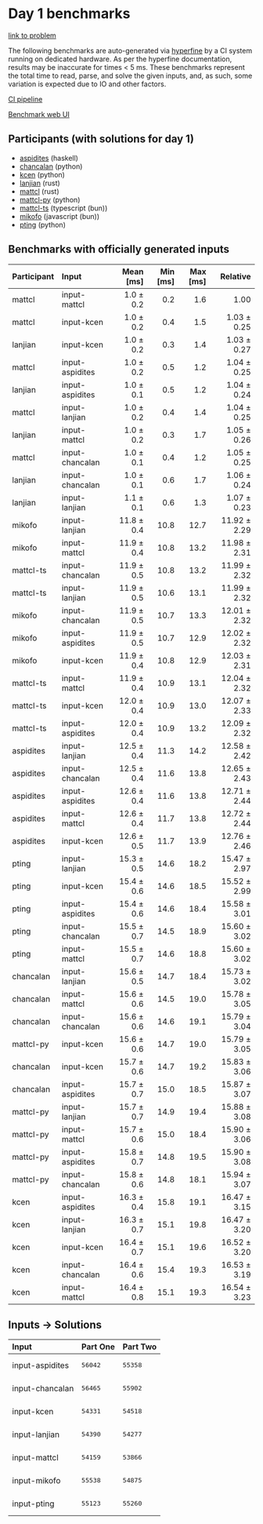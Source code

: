 # Day 1 benchmarks

[link to problem](https://adventofcode.com/2023/day/1)

The following benchmarks are auto-generated via
[hyperfine](https://github.com/sharkdp/hyperfine) by a CI system running on
dedicated hardware. As per the hyperfine documentation, results may be
inaccurate for times < 5 ms. These benchmarks represent the total time to read,
parse, and solve the given inputs, and, as such, some variation is expected due
to IO and other factors.

[CI pipeline](http://ci.papercode.net:8080/teams/main/pipelines/aoc2023)

[Benchmark web UI](https://aoc.ancalagon.black)


## Participants (with solutions for day 1)

- [aspidites](https://github.com/aspidites/aoc2023) (haskell)
- [chancalan](https://github.com/chancalan/aoc2023) (python)
- [kcen](https://github.com/kcen/aoc2023) (python)
- [lanjian](https://github.com/lanjian/aoc-2023) (rust)
- [mattcl](https://github.com/mattcl/aoc2023) (rust)
- [mattcl-py](https://github.com/mattcl/aoc2023-py) (python)
- [mattcl-ts](https://github.com/mattcl/aoc2023-js) (typescript (bun))
- [mikofo](https://github.com/mikofo/advent-of-code-2023) (javascript (bun))
- [pting](https://github.com/pting/aoc2023) (python)


## Benchmarks with officially generated inputs

| Participant | Input | Mean [ms] | Min [ms] | Max [ms] | Relative |
|:---|:---|---:|---:|---:|---:|
| mattcl | input-mattcl | 1.0 ± 0.2 | 0.2 | 1.6 | 1.00 |
| mattcl | input-kcen | 1.0 ± 0.2 | 0.4 | 1.5 | 1.03 ± 0.25 |
| lanjian | input-kcen | 1.0 ± 0.2 | 0.3 | 1.4 | 1.03 ± 0.27 |
| mattcl | input-aspidites | 1.0 ± 0.2 | 0.5 | 1.2 | 1.04 ± 0.25 |
| lanjian | input-aspidites | 1.0 ± 0.1 | 0.5 | 1.2 | 1.04 ± 0.24 |
| mattcl | input-lanjian | 1.0 ± 0.2 | 0.4 | 1.4 | 1.04 ± 0.25 |
| lanjian | input-mattcl | 1.0 ± 0.2 | 0.3 | 1.7 | 1.05 ± 0.26 |
| mattcl | input-chancalan | 1.0 ± 0.1 | 0.4 | 1.2 | 1.05 ± 0.25 |
| lanjian | input-chancalan | 1.0 ± 0.1 | 0.6 | 1.7 | 1.06 ± 0.24 |
| lanjian | input-lanjian | 1.1 ± 0.1 | 0.6 | 1.3 | 1.07 ± 0.23 |
| mikofo | input-lanjian | 11.8 ± 0.4 | 10.8 | 12.7 | 11.92 ± 2.29 |
| mikofo | input-mattcl | 11.9 ± 0.4 | 10.8 | 13.2 | 11.98 ± 2.31 |
| mattcl-ts | input-chancalan | 11.9 ± 0.5 | 10.8 | 13.2 | 11.99 ± 2.32 |
| mattcl-ts | input-lanjian | 11.9 ± 0.5 | 10.6 | 13.1 | 11.99 ± 2.32 |
| mikofo | input-chancalan | 11.9 ± 0.5 | 10.7 | 13.3 | 12.01 ± 2.32 |
| mikofo | input-aspidites | 11.9 ± 0.5 | 10.7 | 12.9 | 12.02 ± 2.32 |
| mikofo | input-kcen | 11.9 ± 0.4 | 10.8 | 12.9 | 12.03 ± 2.31 |
| mattcl-ts | input-mattcl | 11.9 ± 0.4 | 10.9 | 13.1 | 12.04 ± 2.32 |
| mattcl-ts | input-kcen | 12.0 ± 0.4 | 10.9 | 13.0 | 12.07 ± 2.33 |
| mattcl-ts | input-aspidites | 12.0 ± 0.4 | 10.9 | 13.2 | 12.09 ± 2.32 |
| aspidites | input-lanjian | 12.5 ± 0.4 | 11.3 | 14.2 | 12.58 ± 2.42 |
| aspidites | input-chancalan | 12.5 ± 0.4 | 11.6 | 13.8 | 12.65 ± 2.43 |
| aspidites | input-aspidites | 12.6 ± 0.4 | 11.6 | 13.8 | 12.71 ± 2.44 |
| aspidites | input-mattcl | 12.6 ± 0.4 | 11.7 | 13.8 | 12.72 ± 2.44 |
| aspidites | input-kcen | 12.6 ± 0.5 | 11.7 | 13.9 | 12.76 ± 2.46 |
| pting | input-lanjian | 15.3 ± 0.5 | 14.6 | 18.2 | 15.47 ± 2.97 |
| pting | input-kcen | 15.4 ± 0.6 | 14.6 | 18.5 | 15.52 ± 2.99 |
| pting | input-aspidites | 15.4 ± 0.6 | 14.6 | 18.4 | 15.58 ± 3.01 |
| pting | input-chancalan | 15.5 ± 0.7 | 14.5 | 18.9 | 15.60 ± 3.02 |
| pting | input-mattcl | 15.5 ± 0.7 | 14.6 | 18.8 | 15.60 ± 3.02 |
| chancalan | input-lanjian | 15.6 ± 0.5 | 14.7 | 18.4 | 15.73 ± 3.02 |
| chancalan | input-mattcl | 15.6 ± 0.6 | 14.5 | 19.0 | 15.78 ± 3.05 |
| chancalan | input-chancalan | 15.6 ± 0.6 | 14.6 | 19.1 | 15.79 ± 3.04 |
| mattcl-py | input-kcen | 15.6 ± 0.6 | 14.7 | 19.0 | 15.79 ± 3.05 |
| chancalan | input-kcen | 15.7 ± 0.6 | 14.7 | 19.2 | 15.83 ± 3.06 |
| chancalan | input-aspidites | 15.7 ± 0.7 | 15.0 | 18.5 | 15.87 ± 3.07 |
| mattcl-py | input-lanjian | 15.7 ± 0.7 | 14.9 | 19.4 | 15.88 ± 3.08 |
| mattcl-py | input-mattcl | 15.7 ± 0.6 | 15.0 | 18.4 | 15.90 ± 3.06 |
| mattcl-py | input-aspidites | 15.8 ± 0.7 | 14.8 | 19.5 | 15.90 ± 3.08 |
| mattcl-py | input-chancalan | 15.8 ± 0.6 | 14.8 | 18.1 | 15.94 ± 3.07 |
| kcen | input-aspidites | 16.3 ± 0.4 | 15.8 | 19.1 | 16.47 ± 3.15 |
| kcen | input-lanjian | 16.3 ± 0.7 | 15.1 | 19.8 | 16.47 ± 3.20 |
| kcen | input-kcen | 16.4 ± 0.7 | 15.1 | 19.6 | 16.52 ± 3.20 |
| kcen | input-chancalan | 16.4 ± 0.6 | 15.4 | 19.3 | 16.53 ± 3.19 |
| kcen | input-mattcl | 16.4 ± 0.8 | 15.1 | 19.3 | 16.54 ± 3.23 |


## Inputs -> Solutions

| Input | Part One | Part Two |
|:---|:---|:---|
|input-aspidites|<pre>56042</pre>|<pre>55358</pre>|
|input-chancalan|<pre>56465</pre>|<pre>55902</pre>|
|input-kcen|<pre>54331</pre>|<pre>54518</pre>|
|input-lanjian|<pre>54390</pre>|<pre>54277</pre>|
|input-mattcl|<pre>54159</pre>|<pre>53866</pre>|
|input-mikofo|<pre>55538</pre>|<pre>54875</pre>|
|input-pting|<pre>55123</pre>|<pre>55260</pre>|